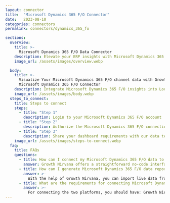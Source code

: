 ```yaml
---
layout: connector
title:  "Microsoft Dynamics 365 F/O Connector"
date:   2023-08-10
categories: connectors
permalink: connectors/dynamics_365_fo

sections:
  overview:
    title: >-
      Microsoft Dynamics 365 F/O Data Connector
    description: Elevate your ERP insights with Microsoft Dynamics 365 F/O integration. Seamlessly merge ERP data from Microsoft Dynamics 365 F/O with Looker Studio's analytical capabilities, unlocking insights that drive operational strategies, resource planning, and operational excellence.
    image_url: /assets/images/overview.webp

  body:
    title: >-
      Visualize Your Microsoft Dynamics 365 F/O channel data with Growth Nirvana's
      Microsoft Dynamics 365 F/O Connector
    description: Integrate Microsoft Dynamics 365 F/O insights into Looker Studio for comprehensive ERP analytics that guide your operational strategies.
    image_url: /assets/images/body.webp
  steps_to_connect:
    title: Steps to connect
    steps:
      - title: "Step 1"
        description: Login to your Microsoft Dynamics 365 F/O account
      - title: "Step 2"
        description: Authorize the Microsoft Dynamics 365 F/O connection to send data to Growth Nirvana
      - title: "Step 3"
        description: Share your dashboard requirements with our data team. We will build the report for you.
    image_url: /assets/images/steps-to-connect.webp
  faq:
    title: FAQs
    questions:
      - title: How can I connect my Microsoft Dynamics 365 F/O data to Google Data Studio/Looker Studio?
        answer: Growth Nirvana offers a straightforward no-code interface to connect to Microsoft Dynamics 365 F/O data sources.
      - title: How can I generate Microsoft Dynamics 365 F/O data reports in Looker Studio?
        answer: >-
          With the help of Growth Nirvana, you can import live data from Microsoft Dynamics 365 F/O into Looker Studio. These data can be viewed in charts, tables, and dashboards to generate branded reports that can be shared instantly.
      - title: What are the requirements for connecting Microsoft Dynamics 365 F/O and Looker Studio?
        answer: >-
          For connecting the two platforms, you should have: Growth Nirvana Account and Microsoft Dynamics 365 F/O Ads Account
---
```

